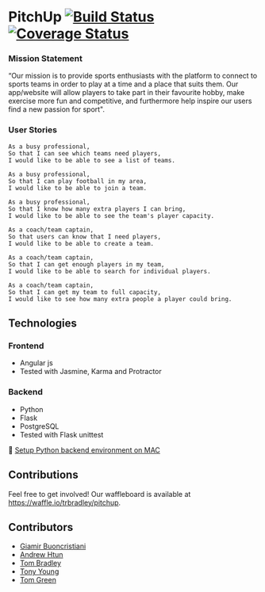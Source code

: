 # PitchUp [![Build Status](https://travis-ci.org/trbradley/pitchup.svg?branch=master)](https://travis-ci.org/trbradley/pitchup) [![Coverage Status](https://coveralls.io/repos/github/trbradley/pitchup/badge.svg?branch=master)](https://coveralls.io/github/trbradley/pitchup?branch=master)

### Mission Statement
“Our mission is to provide sports enthusiasts with the platform to connect to sports teams in order to play at a time and a place that suits them. Our app/website will allow players to take part in their favourite hobby, make exercise more fun and competitive, and furthermore help inspire our users find a new passion for sport".

### User Stories
```
As a busy professional,
So that I can see which teams need players,
I would like to be able to see a list of teams.

As a busy professional,
So that I can play football in my area,
I would like to be able to join a team.

As a busy professional,
So that I know how many extra players I can bring,
I would like to be able to see the team's player capacity.

As a coach/team captain,
So that users can know that I need players,
I would like to be able to create a team.

As a coach/team captain,
So that I can get enough players in my team,
I would like to be able to search for individual players.

As a coach/team captain,
So that I can get my team to full capacity,
I would like to see how many extra people a player could bring.

```

## Technologies

### Frontend
* Angular js
* Tested with Jasmine, Karma and Protractor

### Backend
* Python
* Flask
* PostgreSQL
* Tested with Flask unittest


💊 [Setup Python backend environment on MAC](docs/setup_backend.md)

## Contributions

Feel free to get involved! Our waffleboard is available at https://waffle.io/trbradley/pitchup.

## Contributors

* [Giamir Buoncristiani](https://github.com/giamir)
* [Andrew Htun](https://github.com/Htunny)
* [Tom Bradley](https://github.com/trbradley)
* [Tony Young](https://github.com/TY231618)
* [Tom Green](https://github.com/Tmgree)
